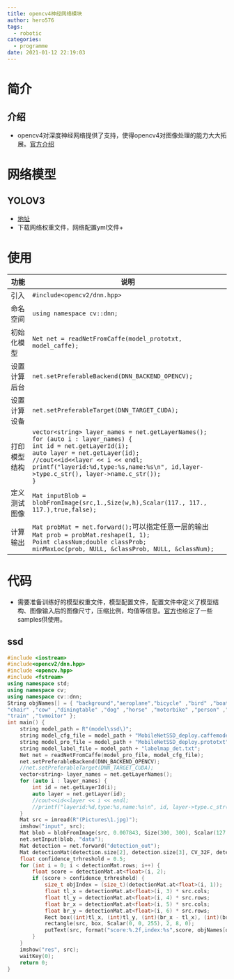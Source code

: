 ```yaml
---
title: opencv4神经网络模块
author: hero576
tags:
  - robotic
categories:
  - programme
date: 2021-01-12 22:19:03
---
```

> 
<!--more-->

# 简介
## 介绍
- opencv4对深度神经网络提供了支持，使得opencv4对图像处理的能力大大拓展。[官方介绍](https://github.com/opencv/opencv/wiki/Deep-Learning-in-OpenCV)


# 网络模型
## YOLOV3
- [地址](https://pjreddie.com/darknet/yolo)
- 下载网络权重文件，网络配置yml文件+

# 使用

功能|说明
-|-
引入|`#include<opencv2/dnn.hpp>`
命名空间|`using namespace cv::dnn;`
初始化模型|`Net net = readNetFromCaffe(model_prototxt, model_caffe);`
设置计算后台|`net.setPreferableBackend(DNN_BACKEND_OPENCV);`
设置计算设备|`net.setPreferableTarget(DNN_TARGET_CUDA);`
打印模型结构|`vector<string> layer_names = net.getLayerNames();`<br>`for (auto i : layer_names) {`<br>`int id = net.getLayerId(i);`<br>`auto layer = net.getLayer(id);`<br>`//cout<<id<<layer << i << endl;`<br>`printf("layerid:%d,type:%s,name:%s\n", id,layer->type.c_str(), layer->name.c_str());`<br>`}`
定义测试图像|`Mat inputBlob = blobFromImage(src,1.,Size(w,h),Scalar(117., 117., 117.),true,false);`
计算输出|`Mat probMat = net.forward();`可以指定任意一层的输出<br>`Mat prob = probMat.reshape(1, 1);`<br>`Point classNum;double classProb;`<br>`minMaxLoc(prob, NULL, &classProb, NULL, &classNum);`


# 代码

- 需要准备训练好的模型权重文件，模型配置文件，配置文件中定义了模型结构、图像输入后的图像尺寸，压缩比例，均值等信息。[官方](https://github.com/opencv/opencv/blob/master/samples/dnn/models.yml)也给定了一些samples供使用。

## ssd


```cpp
#include <iostream>
#include<opencv2/dnn.hpp>
#include <opencv.hpp>
#include <fstream>
using namespace std;
using namespace cv;
using namespace cv::dnn;
String objNames[] = { "background","aeroplane","bicycle" ,"bird" ,"boat" ,"bottle" ,"bus" ,"car" ,"cat" ,
"chair" ,"cow" ,"diningtable" ,"dog" ,"horse" ,"motorbike" ,"person" ,"pottedplant" ,"sheep" ,"sofa" ,
"train" ,"tvmoitor" };
int main() {
    string model_path = R"(model\ssd\)";
    string model_cfg_file = model_path + "MobileNetSSD_deploy.caffemodel";
    string model_pro_file = model_path + "MobileNetSSD_deploy.prototxt";
    string model_label_file = model_path + "labelmap_det.txt";
    Net net = readNetFromCaffe(model_pro_file, model_cfg_file);
    net.setPreferableBackend(DNN_BACKEND_OPENCV);
    //net.setPreferableTarget(DNN_TARGET_CUDA);
    vector<string> layer_names = net.getLayerNames();
    for (auto i : layer_names) {
        int id = net.getLayerId(i);
        auto layer = net.getLayer(id);
        //cout<<id<<layer << i << endl;
        //printf("layerid:%d,type:%s,name:%s\n", id, layer->type.c_str(), layer->name.c_str());
    }
    Mat src = imread(R"(Pictures\1.jpg)");
    imshow("input", src);
    Mat blob = blobFromImage(src, 0.007843, Size(300, 300), Scalar(127.5, 127.5, 127.5), false, false);
    net.setInput(blob, "data");
    Mat detection = net.forward("detection_out");
    Mat detectionMat(detection.size[2], detection.size[3], CV_32F, detection.ptr<float>());
    float confidence_trhreshold = 0.5;
    for (int i = 0; i < detectionMat.rows; i++) {
        float score = detectionMat.at<float>(i, 2);
        if (score > confidence_trhreshold) {
            size_t objIndex = (size_t)(detectionMat.at<float>(i, 1));
            float tl_x = detectionMat.at<float>(i, 3) * src.cols;
            float tl_y = detectionMat.at<float>(i, 4) * src.rows;
            float br_x = detectionMat.at<float>(i, 5) * src.cols;
            float br_y = detectionMat.at<float>(i, 6) * src.rows;
            Rect box((int)tl_x, (int)tl_y, (int)(br_x - tl_x), (int)(br_y - tl_y));
            rectangle(src, box, Scalar(0, 0, 255), 2, 8, 0);
            putText(src, format("score:%.2f,index:%s",score, objNames[objIndex].c_str()), box.tl(), FONT_HERSHEY_PLAIN, 0.75, Scalar(255, 0, 25), 1, 8);
        }
    }
    imshow("res", src);
    waitKey(0);
    return 0;
}
```
